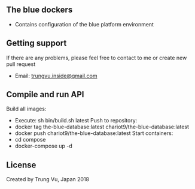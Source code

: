 ## The blue dockers
* Contains configuration of the blue platform environment

## Getting support
If there are any problems, please feel free to contact to me or create new pull request  
* Email: trungvu.inside@gmail.com
## Compile and run API
Build all images:
* Execute: sh bin/build.sh latest
Push to repository:
* docker tag the-blue-database:latest chariot9/the-blue-database:latest
* docker push chariot9/the-blue-database:latest
Start containers:
* cd compose
* docker-compose up -d
## License
Created by Trung Vu,  Japan 2018 
